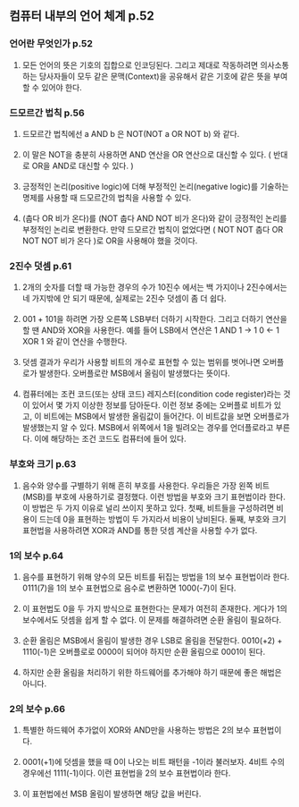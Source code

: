 ## 컴퓨터 내부의 언어 체계 p.52

### 언어란 무엇인가 p.52
1. 모든 언어의 뜻은 기호의 집합으로 인코딩된다. 그리고 제대로 작동하려면 의사소통하는 당사자들이 모두 같은 문맥(Context)을 공유해서
같은 기호에 같은 뜻을 부여할 수 있어야 한다.

### 드모르간 법칙 p.56
1. 드모르간 법칙에선 a AND b 은 NOT(NOT a OR NOT b) 와 같다.
   <br/><br/>
2. 이 말은 NOT을 충분히 사용하면 AND 연산을 OR 연산으로 대신할 수 있다. ( 반대로 OR을 AND로 대신할 수 있다. )
   <br/><br/>
3. 긍정적인 논리(positive logic)에 더해 부정적인 논리(negative logic)를 기술하는 명제를 사용할 때 드모르간의 법칙을 사용할 수 있다.
   <br/><br/>
4. (춥다 OR 비가 온다)를 (NOT 춥다 AND NOT 비가 온다)와 같이 긍정적인 논리를 부정적인 논리로 변환한다.
만약 드모르간 법칙이 없었다면 ( NOT NOT 춥다 OR NOT NOT 비가 온다 )로 OR을 사용해야 했을 것이다.

### 2진수 덧셈 p.61
1. 2개의 숫자를 더할 때 가능한 경우의 수가 10진수 에서는 백 가지이나 2진수에서는 네 가지밖에 안 되기 때문에, 실제로는 2진수 덧셈이 좀 더 쉽다.
   <br/><br/>
2. 001 + 101을 하려면 가장 오른쪽 LSB부터 더하기 시작한다. 그리고 더하기 연산을 할 땐 AND와 XOR을 사용한다.
예를 들어 LSB에서 연산은 1 AND 1 -> 1 0 <- 1 XOR 1 와 같이 연산을 수행한다.
   <br/><br/>
3. 덧셈 결과가 우리가 사용할 비트의 개수로 표현할 수 있는 범위를 벗어나면 오버플로가 발생한다. 오버플로란 MSB에서 올림이 발생했다는 뜻이다.
   <br/><br/>
4. 컴퓨터에는 조컨 코드(또는 상태 코드) 레지스터(condition code register)라는 것이 있어서 몇 가지 이상한 정보를 담아둔다.
이런 정보 중에는 오버플로 비트가 있고, 이 비트에는 MSB에서 발생한 올림값이 들어간다. 이 비트값을 보면 오버플로가 발생했는지 알 수 있다.
MSB에서 위쪽에서 1을 빌려오는 경우를 언더플로라고 부른다. 이에 해당하는 조건 코드도 컴퓨터에 들어 있다.

### 부호와 크기 p.63
1. 음수와 양수를 구별하기 위해 흔히 부호를 사용한다. 우리들은 가장 왼쪽 비트(MSB)를 부호에 사용하기로 결정했다. 이런 방법을 부호와 크기 표현법이라 한다.
이 방법은 두 가지 이유로 널리 쓰이지 못하고 있다. 첫째, 비트들을 구성하려면 비용이 드는데 0을 표현하는 방법이 두 가지라서 비용이 낭비된다.
둘째, 부호와 크기 표현법을 사용하려면 XOR과 AND를 통한 덧셈 계산을 사용할 수가 없다.

### 1의 보수 p.64
1. 음수를 표현하기 위해 양수의 모든 비트를 뒤집는 방법을 1의 보수 표현법이라 한다. 0111(7)을 1의 보수 표현법으로 음수로 변환하면 1000(-7)이 된다.
   <br/><br/>
2. 이 표현법도 0을 두 가지 방식으로 표현한다는 문제가 여전히 존재한다. 게다가 1의 보수에서도 덧셈을 쉽게 할 수 없다. 이 문제를 해결하려면 순환 올림이 필요하다.
   <br/><br/>
3. 순환 올림은 MSB에서 올림이 발생한 경우 LSB로 올림을 전달한다. 0010(+2) + 1110(-1)은 오버플로로 0000이 되어야 하지만 순환 올림으로 0001이 된다.
   <br/><br/>
4. 하지만 순환 올림을 처리하기 위한 하드웨어를 추가해야 하기 때문에 좋은 해법은 아니다.

### 2의 보수 p.66
1. 특별한 하드웨어 추가없이 XOR와 AND만을 사용하는 방법은 2의 보수 표현법이다.
   <br/><br/>
2. 0001(+1)에 덧셈을 했을 때 0이 나오는 비트 패턴을 -1이라 불러보자. 4비트 수의 경우에선 1111(-1)이다. 이런 표현법을 2의 보수 표현법이라 한다.
   <br/><br/>
3. 이 표현법에선 MSB 올림이 발생하면 해당 값을 버린다.